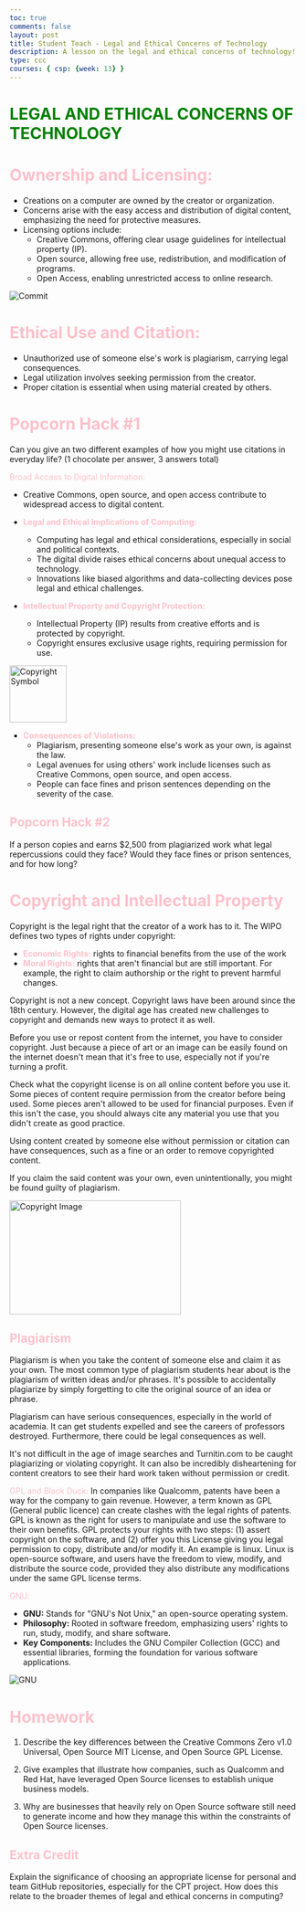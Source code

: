 ```yaml
---
toc: true
comments: false
layout: post
title: Student Teach - Legal and Ethical Concerns of Technology 
description: A lesson on the legal and ethical concerns of technology! By Aditi, Eshika, Cindy, Avanthika, Nupur 
type: ccc
courses: { csp: {week: 13} }
---
```

# <span style="color:green">LEGAL AND ETHICAL CONCERNS OF TECHNOLOGY</span> 

# <span style="color:pink">Ownership and Licensing:</span>
- Creations on a computer are owned by the creator or organization.
- Concerns arise with the easy access and distribution of digital content, emphasizing the need for protective measures.
- Licensing options include:
    - Creative Commons, offering clear usage guidelines for intellectual property (IP).
    - Open source, allowing free use, redistribution, and modification of programs.
    - Open Access, enabling unrestricted access to online research.

![Commit](https://teaching.resources.osu.edu/sites/default/files/styles/max_3840x3840/public/2022-12/CreativeCommonsGraphic.jpg?itok=LmaLpQYa)

# <span style="color:pink">Ethical Use and Citation:</span>
- Unauthorized use of someone else's work is plagiarism, carrying legal consequences.
- Legal utilization involves seeking permission from the creator.
- Proper citation is essential when using material created by others.

# <span style="color:pink">Popcorn Hack #1</span>
Can you give an two different examples of how you might use citations in everyday life? (1 chocolate per answer, 3 answers total)

<span style="color:pink">Broad Access to Digital Information:</span>
- Creative Commons, open source, and open access contribute to widespread access to digital content.

- **<span style="color:pink">Legal and Ethical Implications of Computing:</span>**
  - Computing has legal and ethical considerations, especially in social and political contexts.
  - The digital divide raises ethical concerns about unequal access to technology.
  - Innovations like biased algorithms and data-collecting devices pose legal and ethical challenges.

- **<span style="color:pink">Intellectual Property and Copyright Protection:</span>**
  - Intellectual Property (IP) results from creative efforts and is protected by copyright.
  - Copyright ensures exclusive usage rights, requiring permission for use.

<img src="https://static.vecteezy.com/system/resources/previews/000/582/676/original/copyright-symbol-icon-vector-illustration.jpg" alt="Copyright Symbol" width="100" height="100">

- **<span style="color:pink">Consequences of Violations:</span>**
  - Plagiarism, presenting someone else's work as your own, is against the law.
  - Legal avenues for using others' work include licenses such as Creative Commons, open source, and open access.
  - People can face fines and prison sentences depending on the severity of the case.

## <span style="color:pink">Popcorn Hack #2</span>
If a person copies and earns $2,500 from plagiarized work what legal repercussions could they face? Would they face fines or prison sentences, and for how long?

# <span style="color:pink">Copyright and Intellectual Property</span>

Copyright is the legal right that the creator of a work has to it. The WIPO defines two types of rights under copyright:

- **<span style="color:pink">Economic Rights:</span>** rights to financial benefits from the use of the work
- **<span style="color:pink">Moral Rights:</span>** rights that aren't financial but are still important. For example, the right to claim authorship or the right to prevent harmful changes.

Copyright is not a new concept. Copyright laws have been around since the 18th century. However, the digital age has created new challenges to copyright and demands new ways to protect it as well.

Before you use or repost content from the internet, you have to consider copyright. Just because a piece of art or an image can be easily found on the internet doesn't mean that it's free to use, especially not if you're turning a profit.

Check what the copyright license is on all online content before you use it. Some pieces of content require permission from the creator before being used. Some pieces aren't allowed to be used for financial purposes. Even if this isn't the case, you should always cite any material you use that you didn't create as good practice.

Using content created by someone else without permission or citation can have consequences, such as a fine or an order to remove copyrighted content.

If you claim the said content was your own, even unintentionally, you might be found guilty of plagiarism.

<img src="https://www.investopedia.com/thmb/f9sn-NNCl2sajrRI5NOEuJsQjkM=/1500x0/filters:no_upscale():max_bytes(150000):strip_icc()/copyright-4198743-01-FINAL-a21594dd0b6344f583f9ded410d8d6f8.jpg" alt="Copyright Image" width="300" height="200">

## <span style="color:pink">Plagiarism</span>

Plagiarism is when you take the content of someone else and claim it as your own. The most common type of plagiarism students hear about is the plagiarism of written ideas and/or phrases. It's possible to accidentally plagiarize by simply forgetting to cite the original source of an idea or phrase.

Plagiarism can have serious consequences, especially in the world of academia. It can get students expelled and see the careers of professors destroyed. Furthermore, there could be legal consequences as well.

It's not difficult in the age of image searches and Turnitin.com to be caught plagiarizing or violating copyright. It can also be incredibly disheartening for content creators to see their hard work taken without permission or credit.

<span style="color:pink">GPL and Black Duck:</span>
In companies like Qualcomm, patents have been a way for the company to gain revenue. However, a term known as GPL (General public licence) can create clashes with the legal rights of patents. GPL is known as the right for users to manipulate and use the software to their own benefits. GPL protects your rights with two steps: (1) assert copyright on the software, and (2) offer you this License giving you legal permission to copy, distribute and/or modify it. An example is linux. Linux is open-source software, and users have the freedom to view, modify, and distribute the source code, provided they also distribute any modifications under the same GPL license terms.

<span style="color:pink">GNU:</span>

- **GNU:** Stands for "GNU's Not Unix," an open-source operating system.
- **Philosophy:** Rooted in software freedom, emphasizing users' rights to run, study, modify, and share software.
- **Key Components:** Includes the GNU Compiler Collection (GCC) and essential libraries, forming the foundation for various software applications.

![GNU](https://encrypted-tbn0.gstatic.com/images?q=tbn:ANd9GcT6qh-kaBG2vPgs2jlqRZg_3QEbiILMnlyqqc8natIfYKrubOLggJGNhFp4s69f_NLzLVw&usqp=CAU)

# <span style="color:pink">Homework</span>

1. Describe the key differences between the Creative Commons Zero v1.0 Universal, Open Source MIT License, and Open Source GPL License.

2. Give examples that illustrate how companies, such as Qualcomm and Red Hat, have leveraged Open Source licenses to establish unique business models.

3. Why are businesses that heavily rely on Open Source software still need to generate income and how they manage this within the constraints of Open Source licenses.

## <span style="color:pink">Extra Credit</span>

Explain the significance of choosing an appropriate license for personal and team GitHub repositories, especially for the CPT project. How does this relate to the broader themes of legal and ethical concerns in computing?
